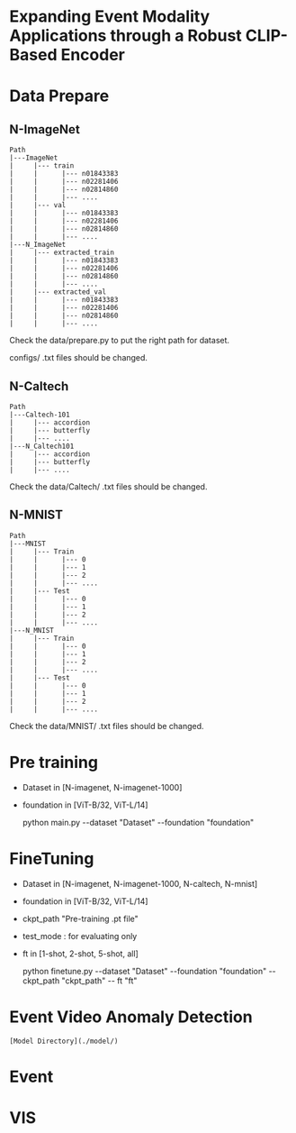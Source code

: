 # Expanding Event Modality Applications through a Robust CLIP-Based Encoder


# Data Prepare
## N-ImageNet

    Path
    |---ImageNet
    |     |--- train
    |     |      |--- n01843383
    |     |      |--- n02281406
    |     |      |--- n02814860
    |     |      |--- ....
    |     |--- val
    |     |      |--- n01843383
    |     |      |--- n02281406
    |     |      |--- n02814860
    |     |      |--- ....
    |---N_ImageNet
    |     |--- extracted_train
    |     |      |--- n01843383
    |     |      |--- n02281406
    |     |      |--- n02814860
    |     |      |--- ....
    |     |--- extracted_val
    |     |      |--- n01843383
    |     |      |--- n02281406
    |     |      |--- n02814860
    |     |      |--- ....
 
Check the data/prepare.py to put the right path for dataset.

configs/ .txt files should be changed.

## N-Caltech
    Path
    |---Caltech-101
    |     |--- accordion
    |     |--- butterfly
    |     |--- ....
    |---N_Caltech101
    |     |--- accordion
    |     |--- butterfly
    |     |--- ....

Check the data/Caltech/ .txt files should be changed.
 
## N-MNIST
    Path
    |---MNIST
    |     |--- Train
    |     |      |--- 0
    |     |      |--- 1
    |     |      |--- 2
    |     |      |--- ....
    |     |--- Test
    |     |      |--- 0
    |     |      |--- 1
    |     |      |--- 2
    |     |      |--- ....
    |---N_MNIST
    |     |--- Train
    |     |      |--- 0
    |     |      |--- 1
    |     |      |--- 2
    |     |      |--- ....
    |     |--- Test
    |     |      |--- 0
    |     |      |--- 1
    |     |      |--- 2
    |     |      |--- ....
 
Check the data/MNIST/ .txt files should be changed.

 
# Pre training

- Dataset in [N-imagenet, N-imagenet-1000]
- foundation in [ViT-B/32, ViT-L/14]

    python main.py --dataset "Dataset" --foundation "foundation"

# FineTuning

- Dataset in [N-imagenet, N-imagenet-1000, N-caltech, N-mnist]
- foundation in [ViT-B/32, ViT-L/14]
- ckpt_path "Pre-training .pt file"
- test_mode : for evaluating only
- ft in [1-shot, 2-shot, 5-shot, all]

    python finetune.py --dataset "Dataset" --foundation "foundation" --ckpt_path "ckpt_path" -- ft "ft"

# Event Video Anomaly Detection
    [Model Directory](./model/)
    
# Event

# VIS
